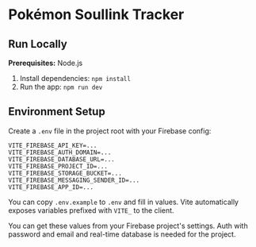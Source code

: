 # Pokémon Soullink Tracker

## Run Locally

**Prerequisites:**  Node.js


1. Install dependencies:
   `npm install`
2. Run the app:
   `npm run dev`

## Environment Setup

Create a `.env` file in the project root with your Firebase config:

```
VITE_FIREBASE_API_KEY=...
VITE_FIREBASE_AUTH_DOMAIN=...
VITE_FIREBASE_DATABASE_URL=...
VITE_FIREBASE_PROJECT_ID=...
VITE_FIREBASE_STORAGE_BUCKET=...
VITE_FIREBASE_MESSAGING_SENDER_ID=...
VITE_FIREBASE_APP_ID=...
```

You can copy `.env.example` to `.env` and fill in values. Vite automatically exposes variables prefixed with `VITE_` to the client.

You can get these values from your Firebase project's settings. Auth with password and email and real-time database is needed for the project.
